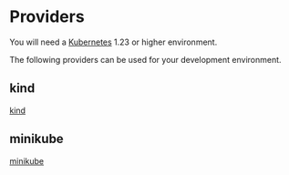 # Providers

You will need a [Kubernetes](https://kubernetes.io/) 1.23 or higher environment.

The following providers can be used for your development environment.

## kind

[kind](./kind/README.md)

## minikube

[minikube](./minikube/README.md)

